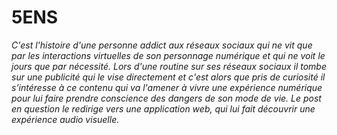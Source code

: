 # 5ENS

*C'est l'histoire d'une personne addict aux réseaux sociaux qui ne vit que par les interactions virtuelles de son personnage numérique et qui ne voit le jours que par nécessité. Lors d'une routine sur ses réseaux sociaux il tombe sur une publicité qui le vise directement et c'est alors que pris de curiosité il s’intéresse à ce contenu qui va l'amener à vivre une expérience numérique pour lui faire prendre conscience des dangers de son mode de vie. Le post en question le redirige vers une application web, qui lui fait découvrir une expérience audio visuelle.*
